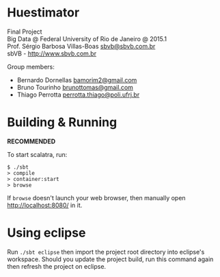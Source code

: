 Huestimator
===========

Final Project  
Big Data @ Federal University of Rio de Janeiro @ 2015.1  
Prof. Sérgio Barbosa Villas-Boas <sbvb@sbvb.com.br>  
sbVB - http://www.sbvb.com.br

Group members:

- Bernardo Dornellas <bamorim2@gmail.com>
- Bruno Tourinho <brunottomas@gmail.com>
- Thiago Perrotta <perrotta.thiago@poli.ufrj.br>

Building & Running
==================

**RECOMMENDED**

To start scalatra, run:

    $ ./sbt
    > compile
    > container:start
    > browse

If `browse` doesn't launch your web browser, then manually open [http://localhost:8080/](http://localhost:8080/) in it.

Using eclipse
=============

Run `./sbt eclipse` then import the project root directory into eclipse's workspace.
Should you update the project build, run this command again then refresh the project on eclipse.
